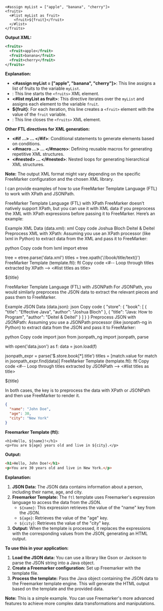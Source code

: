 ```ftl
<#assign myList = ["apple", "banana", "cherry"]>
<fruits>
  <#list myList as fruit>
    <fruit>${fruit}</fruit>
  </#list>
</fruits>
```

**Output XML:**

```xml
<fruits>
  <fruit>apple</fruit>
  <fruit>banana</fruit>
  <fruit>cherry</fruit>
</fruits>
```

**Explanation:**

* **<#assign myList = ["apple", "banana", "cherry"]>**: This line assigns a list of fruits to the variable `myList`.
* **<fruits>**: This line starts the `<fruits>` XML element.
* **<#list myList as fruit>**: This directive iterates over the `myList` and assigns each element to the variable `fruit`.
* **<fruit>${fruit}</fruit>**: For each iteration, this line creates a `<fruit>` element with the value of the `fruit` variable.
* **</fruits>**: This line closes the `<fruits>` XML element.

**Other FTL directives for XML generation:**

* **<#if ...> ... </#if>**: Conditional statements to generate elements based on conditions.
* **<#macro ...> ... </#macro>**: Defining reusable macros for generating repetitive XML structures.
* **<#nested> ... </#nested>**: Nested loops for generating hierarchical XML structures.

**Note:** The output XML format might vary depending on the specific FreeMarker configuration and the chosen XML library.












I can provide examples of how to use FreeMarker Template Language (FTL) to work with XPath and JSONPath.

FreeMarker Template Language (FTL) with XPath
FreeMarker doesn’t natively support XPath, but you can use it with XML data if you preprocess the XML with XPath expressions before passing it to FreeMarker. Here’s an example:

Example XML Data (data.xml):
xml
Copy code
<bookstore>
  <book>
    <title lang="en">Effective Java</title>
    <author>Joshua Bloch</author>
  </book>
  <book>
    <title lang="es">Java: Cómo Programar</title>
    <author>Deitel & Deitel</author>
  </book>
</bookstore>
Preprocess XML with XPath:
Assuming you use an XPath processor (like lxml in Python) to extract data from the XML and pass it to FreeMarker:

python
Copy code
from lxml import etree

tree = etree.parse('data.xml')
titles = tree.xpath('//book/title/text()')
FreeMarker Template (template.ftl):
ftl
Copy code
<#-- Loop through titles extracted by XPath -->
<#list titles as title>
  <p>${title}</p>
</#list>
FreeMarker Template Language (FTL) with JSONPath
For JSONPath, you would similarly preprocess the JSON data to extract the relevant pieces and pass them to FreeMarker.

Example JSON Data (data.json):
json
Copy code
{
  "store": {
    "book": [
      {
        "title": "Effective Java",
        "author": "Joshua Bloch"
      },
      {
        "title": "Java: How to Program",
        "author": "Deitel & Deitel"
      }
    ]
  }
}
Preprocess JSON with JSONPath:
Assuming you use a JSONPath processor (like jsonpath-ng in Python) to extract data from the JSON and pass it to FreeMarker:

python
Copy code
import json
from jsonpath_ng import jsonpath, parse

with open('data.json') as f:
    data = json.load(f)

jsonpath_expr = parse('$.store.book[*].title')
titles = [match.value for match in jsonpath_expr.find(data)]
FreeMarker Template (template.ftl):
ftl
Copy code
<#-- Loop through titles extracted by JSONPath -->
<#list titles as title>
  <p>${title}</p>
</#list>
In both cases, the key is to preprocess the data with XPath or JSONPath and then use FreeMarker to render it.





```json
{
  "name": "John Doe",
  "age": 30,
  "city": "New York"
}
```

**Freemarker Template (ftl):**

```ftl
<h1>Hello, ${name}!</h1>
<p>You are ${age} years old and live in ${city}.</p>
```

**Output:**

```html
<h1>Hello, John Doe!</h1>
<p>You are 30 years old and live in New York.</p>
```

**Explanation:**

1. **JSON Data:** The JSON data contains information about a person, including their name, age, and city.
2. **Freemarker Template:** The `ftl` template uses Freemarker's expression language to access the data from the JSON.
    - `${name}`: This expression retrieves the value of the "name" key from the JSON.
    - `${age}`: Retrieves the value of the "age" key.
    - `${city}`: Retrieves the value of the "city" key.
3. **Output:** When the template is processed, it replaces the expressions with the corresponding values from the JSON, generating an HTML output.

**To use this in your application:**

1. **Load the JSON data:** You can use a library like Gson or Jackson to parse the JSON string into a Java object.
2. **Create a Freemarker configuration:** Set up Freemarker with the template file.
3. **Process the template:** Pass the Java object containing the JSON data to the Freemarker template engine. This will generate the HTML output based on the template and the provided data.

**Note:** This is a simple example. You can use Freemarker's more advanced features to achieve more complex data transformations and manipulations.
